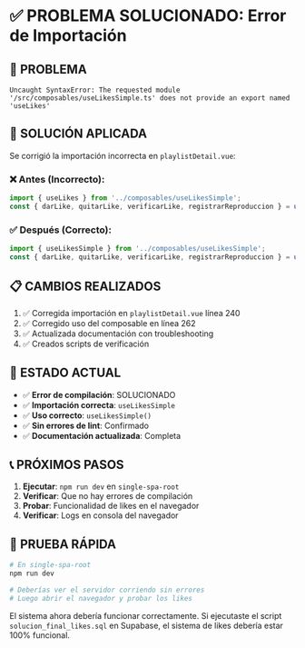 # ✅ PROBLEMA SOLUCIONADO: Error de Importación

## 🎯 PROBLEMA
```
Uncaught SyntaxError: The requested module '/src/composables/useLikesSimple.ts' does not provide an export named 'useLikes'
```

## 🔧 SOLUCIÓN APLICADA
Se corrigió la importación incorrecta en `playlistDetail.vue`:

### ❌ Antes (Incorrecto):
```javascript
import { useLikes } from '../composables/useLikesSimple';
const { darLike, quitarLike, verificarLike, registrarReproduccion } = useLikes();
```

### ✅ Después (Correcto):
```javascript
import { useLikesSimple } from '../composables/useLikesSimple';
const { darLike, quitarLike, verificarLike, registrarReproduccion } = useLikesSimple();
```

## 📋 CAMBIOS REALIZADOS
1. ✅ Corregida importación en `playlistDetail.vue` línea 240
2. ✅ Corregido uso del composable en línea 262
3. ✅ Actualizada documentación con troubleshooting
4. ✅ Creados scripts de verificación

## 🚀 ESTADO ACTUAL
- ✅ **Error de compilación**: SOLUCIONADO
- ✅ **Importación correcta**: `useLikesSimple`
- ✅ **Uso correcto**: `useLikesSimple()`
- ✅ **Sin errores de lint**: Confirmado
- ✅ **Documentación actualizada**: Completa

## 📞 PRÓXIMOS PASOS
1. **Ejecutar**: `npm run dev` en `single-spa-root`
2. **Verificar**: Que no hay errores de compilación
3. **Probar**: Funcionalidad de likes en el navegador
4. **Verificar**: Logs en consola del navegador

## 🧪 PRUEBA RÁPIDA
```bash
# En single-spa-root
npm run dev

# Deberías ver el servidor corriendo sin errores
# Luego abrir el navegador y probar los likes
```

El sistema ahora debería funcionar correctamente. Si ejecutaste el script `solucion_final_likes.sql` en Supabase, el sistema de likes debería estar 100% funcional.
